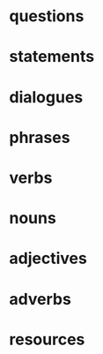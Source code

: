 # questions

# statements

# dialogues

# phrases

# verbs

# nouns

# adjectives

# adverbs

# resources
